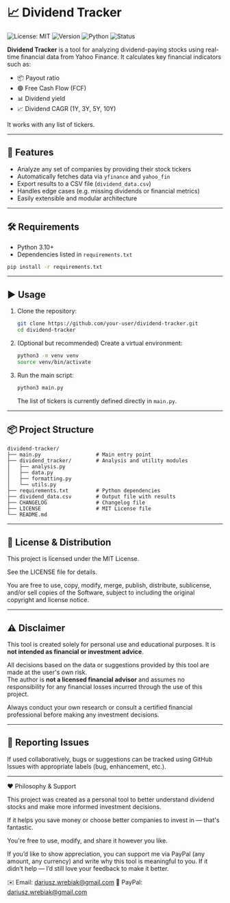 # 📈 Dividend Tracker

![License: MIT](https://img.shields.io/badge/License-MIT-green.svg)
![Version](https://img.shields.io/badge/version-v1.0.1-blue)
![Python](https://img.shields.io/badge/python-3.10%2B-yellow)
![Status](https://img.shields.io/badge/status-stable-brightgreen)

**Dividend Tracker** is a tool for analyzing dividend-paying stocks using real-time financial data from Yahoo Finance. It calculates key financial indicators such as:

* 📦 Payout ratio
* 🟢 Free Cash Flow (FCF)
* 📊 Dividend yield
* 📈 Dividend CAGR (1Y, 3Y, 5Y, 10Y)

It works with any list of tickers.

---

## 🚀 Features

* Analyze any set of companies by providing their stock tickers
* Automatically fetches data via `yfinance` and `yahoo_fin`
* Export results to a CSV file (`dividend_data.csv`)
* Handles edge cases (e.g. missing dividends or financial metrics)
* Easily extensible and modular architecture

---

## 🛠 Requirements

* Python 3.10+
* Dependencies listed in `requirements.txt`

```bash
pip install -r requirements.txt
```

---

## ▶️ Usage

1. Clone the repository:

   ```bash
   git clone https://github.com/your-user/dividend-tracker.git
   cd dividend-tracker
   ```

2. (Optional but recommended) Create a virtual environment:

   ```bash
   python3 -m venv venv
   source venv/bin/activate
   ```

3. Run the main script:

   ```bash
   python3 main.py
   ```

   The list of tickers is currently defined directly in `main.py`.

---

## 📦 Project Structure

```
dividend-tracker/
├── main.py                  # Main entry point
├── dividend_tracker/        # Analysis and utility modules
│   ├── analysis.py
│   ├── data.py
│   ├── formatting.py
│   └── utils.py
├── requirements.txt         # Python dependencies
├── dividend_data.csv        # Output file with results
├── CHANGELOG                # Changelog file
├── LICENSE                  # MIT License file
└── README.md
```

---

## 📝 License & Distribution

This project is licensed under the MIT License.

See the LICENSE file for details.

You are free to use, copy, modify, merge, publish, distribute, sublicense, and/or sell copies of the Software, subject to including the original copyright and license notice.

---

## ⚠️ Disclaimer

This tool is created solely for personal use and educational purposes. It is **not intended as financial or investment advice**.

All decisions based on the data or suggestions provided by this tool are made at the user's own risk.  
The author is **not a licensed financial advisor** and assumes no responsibility for any financial losses incurred through the use of this project.

Always conduct your own research or consult a certified financial professional before making any investment decisions.

---

## 🐛 Reporting Issues

If used collaboratively, bugs or suggestions can be tracked using GitHub Issues with appropriate labels (bug, enhancement, etc.).

---

❤️ Philosophy & Support

This project was created as a personal tool to better understand dividend stocks and make more informed investment decisions.

If it helps you save money or choose better companies to invest in — that's fantastic.

You're free to use, modify, and share it however you like.

If you’d like to show appreciation, you can support me via PayPal (any amount, any currency) and write why this tool is meaningful to you.
If it didn’t help — I’d still love your feedback to make it better.

✉️ Email: dariusz.wrebiak@gmail.com
💸 PayPal: dariusz.wrebiak@gmail.com
